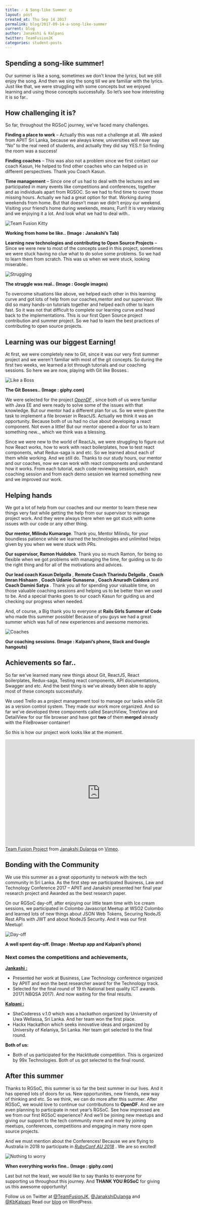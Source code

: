 ```yaml
---
title: 🎶 A Song-like Summer 🌞 
layout: post
created_at: Thu Sep 14 2017
permalink: blog/2017-09-14-a-song-like-summer
current: blog
author: Janakshi & Kalpani
twitter: TeamFusionJK
categories: student-posts
---
```


## **Spending a song-like summer!**

Our summer is like a song, sometimes we don’t know the lyrics, but we still enjoy the song. And then we sing the song till we are familiar with the lyrics. Just like that, we were struggling with some concepts but we enjoyed learning and using those concepts successfully. So let’s see how interesting it is so far..

## How challenging it is?

So far, throughout the RGSoC journey, we’ve faced many challenges. 

**Finding a place to work** – Actually this was not a challenge at all. We asked from APIIT Sri Lanka, because we always knew, universities will never say “No” to the real need of students, and actually they did say YES.!! So finding the room was a success!

**Finding coaches** – This was also not a problem since we first contact our coach Kasun, He helped to find other coaches who can helped us in different perspectives. Thank you Coach Kasun.

**Time management** – Since one of us had to deal with the lectures and we participated in many events like competitions and conferences, together and as individuals apart from RGSOC. So we had to find time to cover those missing hours. Actually we had a great option for that. Working during weekends from home.  But that doesn’t mean we didn’t enjoy our weekend. Visiting your friend’s home during weekends, means, Fun!! It is very relaxing and we enjoying it a lot. And look what we had to deal with.. 

![Team Fusion Kitty](/img/blog/2017/2017-09-14-working-from-home.jpg)
<div class="image-credits"><b>Working from home be like.. (Image : Janakshi’s Tab)</b></div>

**Learning new technologies and contributing to Open Source Projects** – Since we were new to most of the concepts used in this project, sometimes we were stuck having no clue what to do solve some problems. So we had to learn them from scratch. This was us when we were stuck, looking miserable..

![Struggling](/img/blog/2017/2017-09-14-stuck-with-coding.jpg )
<div class="image-credits"><b>The struggle was real.. (Image : Google images)</b></div>

To overcome situations like above, we helped each other in this learning curve and got lots of help from our coaches,mentor and our supervisor. We did so many hands-on tutorials together and helped each other to learn fast. So it was not that difficult to complete our learning curve and head back to the implementations. This is our first Open Source project contribution and summer project. So we had to learn the best practices of contributing to open source projects. 


## Learning was our biggest Earning!

At first, we were completely new to Git, since it was our very first summer project and we weren't familiar with most of the git concepts. So during the first two weeks, we learned a lot through tutorials and our coaching sessions. So here we are now, playing with Git like Bosses.. 

![Like a Boss](/img/blog/2017/2017-09-14-like-a-boss.gif )
<div class="image-credits"><b>The Git Bosses.. (Image : giphy.com)</b></div>

We were selected for the project *[OpenDF](https://github.com/scorelab/OpenDF)* , since both of us were familiar with Java EE and were ready to solve some of the issues with that knowledge. But our mentor had a different plan for us. So we were given the task to implement a file browser in ReactJS. Actually we think it was an opportunity. Because both of us had no clue about developing a react component. Not even a little! But our mentor opened a door for us to learn something new.., which we think was a blessing. 

Since we were new to the world of ReactJs, we were struggling to figure out how React works, how to work with react boilerplates, how to test react components, what Redux-saga is and etc. So we learned about each of them while working. And we still do. Thanks to our study hours, our mentor and our coaches, now we can work with react components and understand how it works. From each tutorial, each code reviewing session, each coaching session and from each demo session we learned something new and we improved our work. 


## Helping hands

We got a lot of help from our coaches and our mentor to learn these new things very fast while getting the help from our supervisor to manage project work. And they were always there when we got stuck with some issues with our code or any other thing.


**Our mentor, Milindu Kumarage**. Thank you, Mentor Milindu, for your boundless patience while we learned the technologies and unlimited helps given by you when we were stuck with PRs.

**Our supervisor, Ramon Huidobro**. Thank you so much Ramon, for being so flexible when we got problems with managing the time, for guiding us to do the right thing and for all of the motivations and advices.

**Our lead coach Kasun Delgolla** , **Remote Coach Tharindu Delgolla** , **Coach Imran Hishaam** , **Coach Udanie Gunasena** , **Coach Anuradh Caldera** and **Coach Damini Satya** . Thank you all for spending your valuable time, on those valuable coaching sessions and helping us to be better than we used to be. And a special thanks goes to our coach Kasun for guiding us and checking our progress when needed.

And, of course, a Big thank you to everyone at **Rails Girls Summer of Code** who made this summer possible! Because of you guys we had a great summer which was full of new experiences and awesome memories. 

![Coaches](/img/blog/2017/2017-09-14-coaching-sessions.jpg )
<div class="image-credits"><b>Our coaching sessions. (Image : Kalpani’s phone, Slack and Google hangouts)</b></div>

## Achievements so far..

So far we've learned many new things about Git, ReactJS, React boilerplates, Redux-saga, Testing react components, API documentations, Swagger and etc. And the best thing is we've already been able to apply most of these concepts successfully.

We used Trello as a project management tool to manage our tasks while Git as a version control system. They made our work more organized. And so far we've developed three components called SearchView, TreeView and DetailView for our file browser and have got **two** of them **merged** already with the FileBrowser container!

So this is how our project work looks like at the moment.

<div class="videoWrapper">
<iframe src="https://player.vimeo.com/video/233787118?autoplay=1&color=ff0179" width="600" height="338" frameborder="0" webkitallowfullscreen mozallowfullscreen allowfullscreen></iframe>
</div>
<div class="image-credits"><a href="https://vimeo.com/233787118">Team Fusion Project</a> from <a href="https://vimeo.com/user56833959">Janakshi Dulanga</a> on <a href="https://vimeo.com">Vimeo</a>. </div>


## Bonding with the Community

We use this summer as a great opportunity to network with the tech community in Sri Lanka. As the first step we participated Business, Law and Technology Conference 2017 – APIIT and Janakshi presented her final year research project and Awarded as the best research paper. 

On our RGSoC day-off, after enjoying our little team time with Ice cream sessions, we participated in Colombo Javascript Meetup at  WSO2 Colombo and learned lots of new things about JSON Web Tokens, Securing NodeJS Rest APIs with JWT and about NodeJS Security. And it was our first Meetup! 

![Day-off](/img/blog/2017/2017-09-14-day-off.jpg )
<div class="image-credits"><b>A well spent day-off. (Image : Meetup app and Kalpani’s phone)</b></div>


### Next comes the competitions and achievements,

[__Jankashi :__](https://lk.linkedin.com/in/janakshidulanga)   
* Presented her work at Business, Law  Technology conference organized by APIIT and won the best researcher award for the Technology track.
* Selected for the final round of 19 th National best quality ICT awards 2017( NBQSA 2017). And now waiting for the final results.

[__Kalpani :__](https://lk.linkedin.com/in/kalpani-bhagya-ranasinghe-256585110)
* SheCoderess v.1.0 which was a hackathon organized by University of Uwa Wellassa, Sri Lanka. And her team won the first place.
* Hackx Hackathon which seeks innovative ideas and organized by University of Kelaniya, Sri Lanka. Her team got selected to the final round.

**Both of us:**
* Both of us participated for the Hacktitude competition. This is organized by 99x Technologies. Both of us got selected to the final round. 


## After this summer

Thanks to RGSoC, this summer is so far the best summer in our lives. And it has opened lots of doors for us. New opportunities, new friends, new way of thinking and etc. 
So we think, we can do more after this summer. After RGSoC, we would love to continue our contributions to **OpenDF**. And we are even planning to participate in next year’s RGSoC. See how impressed are we from our first RGSoC experience? And we’ll be joining new meetups and giving our support to the tech community more and more by joining meetups, conferences, competitions and engaging in many more open source projects.

And we must mention about the Conferences! Because we are flying to Australia in 2018 to participate in *[RubyConf AU 2018](https://www.rubyconf.org.au/2018 )* . We are so excited!

![Nothing to worry](/img/blog/2017/2017-09-14-when-things-work.gif )
<div class="image-credits"><b>When everything works fine.. (Image : giphy.com)</b></div>

Last but not the least, we would like to say thanks to  everyone for supporting us throughout this journey. And **THANK YOU RGSoC** for giving us this awesome opportunity!

Follow us on Twitter at [@TeamFusionJK](https://twitter.com/TeamFusionJK), [@JanakshiDulanga](https://twitter.com/JanakshiDulanga) and [@KbKalpani](https://twitter.com/KbKalpani)
Read our [blog](https://rgsocteamfusion.wordpress.com/) on WordPress.



